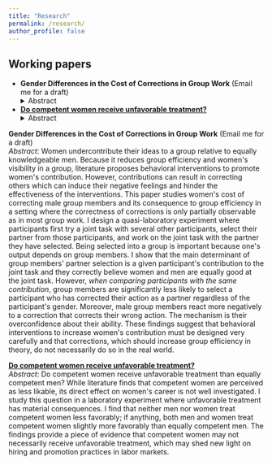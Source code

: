 ```yaml
---
title: "Research"
permalink: /research/
author_profile: false
---
```



## Working papers

<ul>
  <li><strong>Gender Differences in the Cost of Corrections in Group Work</strong> (Email me for a draft)
    <details> 
      <summary>Abstract</summary>
      Women undercontribute their ideas to a group relative to equally knowledgeable men. Because it reduces group efficiency and women's visibility in a group, literature proposes behavioral interventions to promote women's contribution. However, contributions can result in correcting others which can induce their negative feelings and hinder the effectiveness of the interventions. This paper studies women's cost of correcting male group members and its consequence to group efficiency in a setting where the correctness of corrections is only partially observable as in most group work. I design a quasi-laboratory experiment where participants first try a joint task with several other participants, select their partner from those participants, and work on the joint task with the partner they have selected. Being selected into a group is important because one's output depends on group members. I show that the main determinant of group members' partner selection is a given participant's contribution to the joint task and they correctly believe women and men are equally good at the joint task. However, *when comparing participants with the same contribution*, group members are significantly less likely to select a participant who has corrected their action as a partner regardless of the participant's gender. Moreover, male group members react more negatively to a correction that corrects their wrong action. The mechanism is their overconfidence about their ability. These findings suggest that behavioral interventions to increase women's contribution must be designed very carefully and that corrections, which should increase group efficiency in theory, do not necessarily do so in the real world.
    </details>
  </li>
  <li>
    <strong><a href="/files/CareerProgression.pdf" target="_blank">Do competent women receive unfavorable treatment?</a></strong>
    <details>
      <summary>Abstract</summary>
      Do competent women receive unfavorable treatment than equally competent men? While literature finds that competent women are perceived as less likable, its direct effect on women's career is not well investigated. I study this question in a laboratory experiment where unfavorable treatment has material consequences. I find that neither men nor women treat competent women less favorably; if anything, both men and women treat competent women slightly more favorably than equally competent men. The findings provide a piece of evidence that competent women may not necessarily receive unfavorable treatment, which may shed new light on hiring and promotion practices in labor markets.
    </details>
  </li>
</ul>




**Gender Differences in the Cost of Corrections in Group Work** (Email me for a draft)<br>
*Abstract*: Women undercontribute their ideas to a group relative to equally knowledgeable men. Because it reduces group efficiency and women's visibility in a group, literature proposes behavioral interventions to promote women's contribution. However, contributions can result in correcting others which can induce their negative feelings and hinder the effectiveness of the interventions. This paper studies women's cost of correcting male group members and its consequence to group efficiency in a setting where the correctness of corrections is only partially observable as in most group work. I design a quasi-laboratory experiment where participants first try a joint task with several other participants, select their partner from those participants, and work on the joint task with the partner they have selected. Being selected into a group is important because one's output depends on group members. I show that the main determinant of group members' partner selection is a given participant's contribution to the joint task and they correctly believe women and men are equally good at the joint task. However, *when comparing participants with the same contribution*, group members are significantly less likely to select a participant who has corrected their action as a partner regardless of the participant's gender. Moreover, male group members react more negatively to a correction that corrects their wrong action. The mechanism is their overconfidence about their ability. These findings suggest that behavioral interventions to increase women's contribution must be designed very carefully and that corrections, which should increase group efficiency in theory, do not necessarily do so in the real world. <br>

**<a href="/files/CareerProgression.pdf" target="_blank">Do competent women receive unfavorable treatment?</a>** <br>
*Abstract*: Do competent women receive unfavorable treatment than equally competent men? While literature finds that competent women are perceived as less likable, its direct effect on women's career is not well investigated. I study this question in a laboratory experiment where unfavorable treatment has material consequences. I find that neither men nor women treat competent women less favorably; if anything, both men and women treat competent women slightly more favorably than equally competent men. The findings provide a piece of evidence that competent women may not necessarily receive unfavorable treatment, which may shed new light on hiring and promotion practices in labor markets. <br>
